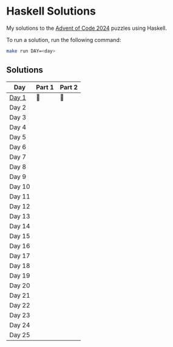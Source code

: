 # Haskell Solutions

My solutions to the [Advent of Code 2024](https://adventofcode.com/) puzzles using Haskell.

To run a solution, run the following command:

```bash
make run DAY=<day>
```

## Solutions

| Day | Part 1 | Part 2 |
| --- | ------ | ------ |
| [Day 1](src/Day1.hs) | 🌟 | 🌟 |
| Day 2 | | |
| Day 3 | | |
| Day 4 | | |
| Day 5 | | |
| Day 6 | | |
| Day 7 | | |
| Day 8 | | |
| Day 9 | | |
| Day 10 | | |
| Day 11 | | |
| Day 12 | | |
| Day 13 | | |
| Day 14 | | |
| Day 15 | | |
| Day 16 | | |
| Day 17 | | |
| Day 18 | | |
| Day 19 | | |
| Day 20 | | |
| Day 21 | | |
| Day 22 | | |
| Day 23 | | |
| Day 24 | | |
| Day 25 | | |
